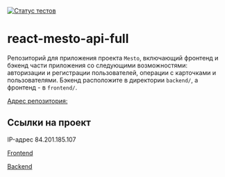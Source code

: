 [![Статус тестов](../../actions/workflows/tests.yml/badge.svg)](../../actions/workflows/tests.yml)

# react-mesto-api-full
Репозиторий для приложения проекта `Mesto`, включающий фронтенд и бэкенд части приложения со следующими возможностями: авторизации и регистрации пользователей, операции с карточками и пользователями. Бэкенд расположите в директории `backend/`, а фронтенд - в `frontend/`. 
  


[Адрес репозитория:](https://github.com/Andro-Andy/react-mesto-api-full-gha)

## Ссылки на проект

IP-адрес 84.201.185.107

[Frontend](https://mesto.nomoredomainsmonster.ru)

[Backend](https://api.mesto.nomoredomainsmonster.ru/users/me)
